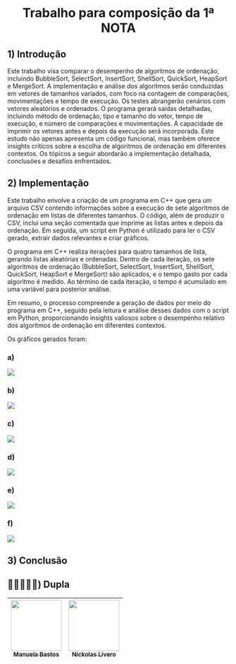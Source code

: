 <h1 align= "center"> Trabalho para composição da 1ª NOTA </h1>


## 1) Introdução

Este trabalho visa comparar o desempenho de algoritmos de ordenação, incluindo BubbleSort, SelectSort, InsertSort, ShellSort, QuickSort, HeapSort e MergeSort. A implementação e análise dos algoritmos serão conduzidas em vetores de tamanhos variados, com foco na contagem de comparações, movimentações e tempo de execução. Os testes abrangerão cenários com vetores aleatórios e ordenados. O programa gerará saídas detalhadas, incluindo método de ordenação, tipo e tamanho do vetor, tempo de execução, e número de comparações e movimentações. A capacidade de imprimir os vetores antes e depois da execução será incorporada. Este estudo não apenas apresenta um código funcional, mas também oferece insights críticos sobre a escolha de algoritmos de ordenação em diferentes contextos. Os tópicos a seguir abordarão a implementação detalhada, conclusões e desafios enfrentados.

## 2) Implementação

Este trabalho envolve a criação de um programa em C++ que gera um arquivo CSV contendo informações sobre a execução de sete algoritmos de ordenação em listas de diferentes tamanhos. O código, além de produzir o CSV, inclui uma seção comentada que imprime as listas antes e depois da ordenação. Em seguida, um script em Python é utilizado para ler o CSV gerado, extrair dados relevantes e criar gráficos.

O programa em C++ realiza iterações para quatro tamanhos de lista, gerando listas aleatórias e ordenadas. Dentro de cada iteração, os sete algoritmos de ordenação (BubbleSort, SelectSort, InsertSort, ShellSort, QuickSort, HeapSort e MergeSort) são aplicados, e o tempo gasto por cada algoritmo é medido. Ao término de cada iteração, o tempo é acumulado em uma variável para posterior análise.

Em resumo, o processo compreende a geração de dados por meio do programa em C++, seguido pela leitura e análise desses dados com o script em Python, proporcionando insights valiosos sobre o desempenho relativo dos algoritmos de ordenação em diferentes contextos.

Os gráficos gerados foram:

### a)
<img src="https://live.staticflickr.com/65535/53400337649_a31bd2fb27_z.jpg"/>

### b)
<img src="https://live.staticflickr.com/65535/53400015991_d7c09a5d32_z.jpg"/>

### c)
<img src="https://live.staticflickr.com/65535/53400016001_9a00d93872_z.jpg"/>

### d)
<img src="https://live.staticflickr.com/65535/53400447610_a8916f67f7_z.jpg"/>

### e)
<img src="https://live.staticflickr.com/65535/53400016011_55013524c1_z.jpg"/>

### f)
<img src="https://live.staticflickr.com/65535/53399085687_876cb8a64d_z.jpg"/>

## 3) Conclusão


## 👩🏽🧔🏻‍♀️) Dupla
| [<img src="https://avatars.githubusercontent.com/u/93674466?v=4" width=115><br><sub>Manuela Bastos</sub>](https://github.com/manupbastos) | [<img src="https://avatars.githubusercontent.com/u/90870510?v=4" width=115><br><sub>Nickolas Livero</sub>](https://github.com/nickolaslivero)| 
| :---: |  :---:|
